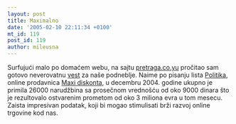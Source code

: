 ```yaml
---
layout: post
title: Maximalno
date: '2005-02-10 22:11:34 +0100'
mt_id: 119
post_id: 119
author: mileusna
---
```

Surfujući malo po domaćem webu, na sajtu [pretraga.co.yu](http://www.pretraga.co.yu) pročitao sam gotovo neverovatnu [vest](http://www.pretraga.co.yu/vesti/strana.php?s=isplativa_online_trgovina) za naše podneblje. Naime po pisanju lista [Politika](http://www.politika.co.zu), online prodavnica [Maxi diskonta](http://www.maxi.co.yu), u decembru 2004. godine ukupno je primila 26000 narudžbina sa prosečnom vrednošću od oko 9000 dinara što je rezultovalo ostvarenim prometom od oko 3 miliona evra u tom mesecu. Zaista impresivan podatak, koji bi mogao stimulisati brži razvoj online trgovine kod nas.

